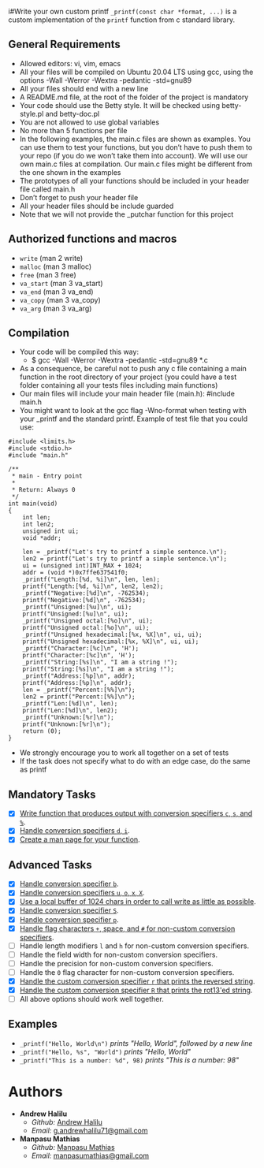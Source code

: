 i#Write your own custom printf
```_printf(const char *format, ...)``` is a custom implementation of the ```printf``` function from c standard library.

## General Requirements

   * Allowed editors: vi, vim, emacs
   * All your files will be compiled on Ubuntu 20.04 LTS using gcc, using the options -Wall -Werror -Wextra -pedantic -std=gnu89
   * All your files should end with a new line
   * A README.md file, at the root of the folder of the project is mandatory
   * Your code should use the Betty style. It will be checked using betty-style.pl and betty-doc.pl
   * You are not allowed to use global variables
   * No more than 5 functions per file
   * In the following examples, the main.c files are shown as examples. You can use them to test your functions, but you don’t have to push them to your repo (if you do we won’t take them into account). We will use our own main.c files at compilation. Our main.c files might be different from the one shown in the examples
   * The prototypes of all your functions should be included in your header file called main.h
   * Don’t forget to push your header file
   * All your header files should be include guarded
   * Note that we will not provide the _putchar function for this project

## Authorized functions and macros

   * ```write``` (man 2 write)
   * ```malloc``` (man 3 malloc)
   * ```free``` (man 3 free)
   * ```va_start``` (man 3 va_start)
   * ```va_end``` (man 3 va_end)
   * ```va_copy``` (man 3 va_copy)
   * ```va_arg``` (man 3 va_arg)


##  Compilation

   * Your code will be compiled this way:
      - $ gcc -Wall -Werror -Wextra -pedantic -std=gnu89 *.c 
   * As a consequence, be careful not to push any c file containing a main function in the root directory of your project (you could have a test folder containing all your tests files including main functions)
   * Our main files will include your main header file (main.h): #include main.h
   * You might want to look at the gcc flag -Wno-format when testing with your _printf and the standard printf. Example of test file that you could use:
```
#include <limits.h>
#include <stdio.h>
#include "main.h"

/**
 * main - Entry point
 *
 * Return: Always 0
 */
int main(void)
{
    int len;
    int len2;
    unsigned int ui;
    void *addr;

    len = _printf("Let's try to printf a simple sentence.\n");
    len2 = printf("Let's try to printf a simple sentence.\n");
    ui = (unsigned int)INT_MAX + 1024;
    addr = (void *)0x7ffe637541f0;
    _printf("Length:[%d, %i]\n", len, len);
    printf("Length:[%d, %i]\n", len2, len2);
    _printf("Negative:[%d]\n", -762534);
    printf("Negative:[%d]\n", -762534);
    _printf("Unsigned:[%u]\n", ui);
    printf("Unsigned:[%u]\n", ui);
    _printf("Unsigned octal:[%o]\n", ui);
    printf("Unsigned octal:[%o]\n", ui);
    _printf("Unsigned hexadecimal:[%x, %X]\n", ui, ui);
    printf("Unsigned hexadecimal:[%x, %X]\n", ui, ui);
    _printf("Character:[%c]\n", 'H');
    printf("Character:[%c]\n", 'H');
    _printf("String:[%s]\n", "I am a string !");
    printf("String:[%s]\n", "I am a string !");
    _printf("Address:[%p]\n", addr);
    printf("Address:[%p]\n", addr);
    len = _printf("Percent:[%%]\n");
    len2 = printf("Percent:[%%]\n");
    _printf("Len:[%d]\n", len);
    printf("Len:[%d]\n", len2);
    _printf("Unknown:[%r]\n");
    printf("Unknown:[%r]\n");
    return (0);
}
```
   * We strongly encourage you to work all together on a set of tests
   * If the task does not specify what to do with an edge case, do the same as printf

## Mandatory Tasks
- [x] [Write function that produces output with conversion specifiers ```c```, ```s```, and ```%```](./printf.c).
- [x] [Handle conversion specifiers ```d```, ```i```](./printnum.c).
- [x] [Create a man page for your function](./man_3_printf).
## Advanced Tasks
- [x] [Handle conversion specifier ```b```](./base_conversion.c).
- [x] [Handle conversion specifiers ```u```, ```o```, ```x```, ```X```](./base_conversion.c).
- [x] [Use a local buffer of 1024 chars in order to call write as little as possible](./write_funcs.c).
- [x] [Handle conversion specifier ```S```](./print_custom.c).
- [x] [Handle conversion specifier ```p```](./print_address.c).
- [x] [Handle flag characters ```+```, space, and ```#``` for non-custom conversion specifiers](./get_flag.c).
- [ ] Handle length modifiers ```l``` and ```h``` for non-custom conversion specifiers.
- [ ] Handle the field width for non-custom conversion specifiers.
- [ ] Handle the precision for non-custom conversion specifiers.
- [ ] Handle the ```0``` flag character for non-custom conversion specifiers.
- [x] [Handle the custom conversion specifier ```r``` that prints the reversed string](./print_custom.c).
- [x] [Handle the custom conversion specifier ```R``` that prints the rot13'ed string](./print_custom.c).
- [ ] All above options should work well together.

## Examples

* ```_printf("Hello, World\n")``` *prints "Hello, World", followed by a new line*
* ```_printf("Hello, %s", "World")``` *prints "Hello, World"*
* ```_printf("This is a number: %d", 98)``` *prints "This is a number: 98"*


# Authors
* **Andrew Halilu**
   - *Github:* [Andrew Halilu](https://github.com/Information14)
   - *Email:* g.andrewhalilu71@gmail.com
* **Manpasu Mathias**
   - *Github:* [Manpasu Mathias](https://github.com/manpersu)
   - *Email:* manpasumathias@gmail.com
